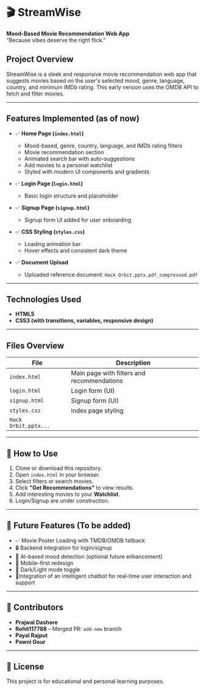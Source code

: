 # 🎬 StreamWise

**Mood-Based Movie Recommendation Web App**  
“Because vibes deserve the right flick.”

##  Project Overview

StreamWise is a sleek and responsive movie recommendation web app that suggests movies based on the user's selected mood, genre, language, country, and minimum IMDb rating. This early version uses the OMDB API to fetch and filter movies.

---

##  Features Implemented (as of now)

- ✅ **Home Page (`index.html`)**  
  - Mood-based, genre, country, language, and IMDb rating filters  
  - Movie recommendation section  
  - Animated search bar with auto-suggestions  
  - Add movies to a personal watchlist  
  - Styled with modern UI components and gradients

- ✅ **Login Page (`login.html`)**  
  - Basic login structure and placeholder

- ✅ **Signup Page (`signup.html`)**  
  - Signup form UI added for user onboarding

- ✅ **CSS Styling (`styles.css`)**  
  - Loading animation bar  
  - Hover effects and consistent dark theme

- ✅ **Document Upload**  
  - Uploaded reference document: `Hack Orbit.pptx.pdf_compressed.pdf`

---

## Technologies Used

- **HTML5**
- **CSS3 (with transitions, variables, responsive design)**


---

##  Files Overview

| File               | Description                              |
|--------------------|------------------------------------------|
| `index.html`       | Main page with filters and recommendations |
| `login.html`       | Login form (UI)              |
| `signup.html`      | Signup form (UI)            |
| `styles.css`       | index page styling |
| `Hack Orbit.pptx...`

---

## 🧩 How to Use

1. Clone or download this repository.
2. Open `index.html` in your browser.
3. Select filters or search movies.
4. Click **"Get Recommendations"** to view results.
5. Add interesting movies to your **Watchlist**.
6. Login/Signup are under construction.

---

## 📌 Future Features (To be added)

- ✅ Movie Poster Loading with TMDB/OMDB fallback  
- 🔒 Backend integration for login/signup  
- 🧠 AI-based mood detection (optional future enhancement)  
- 📱 Mobile-first redesign 
- 🌙 Dark/Light mode toggle
- 🤖Integration of an intelligent chatbot for real-time user interaction and support  

---

## 🙌 Contributors

- **Prajwal Dashore**
- **Rohit117788** – Merged PR: `add-new` branch
- **Payal Rajput**
- **Pawni Gour**

---

## 📃 License

This project is for educational and personal learning purposes.

